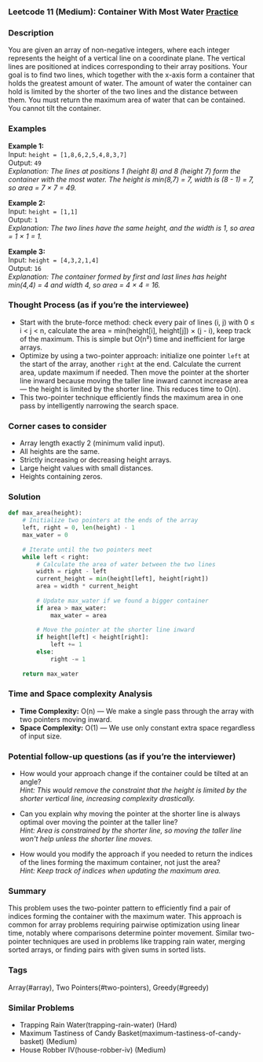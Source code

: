 ### Leetcode 11 (Medium): Container With Most Water [Practice](https://leetcode.com/problems/container-with-most-water)

### Description  
You are given an array of non-negative integers, where each integer represents the height of a vertical line on a coordinate plane. The vertical lines are positioned at indices corresponding to their array positions. Your goal is to find two lines, which together with the x-axis form a container that holds the greatest amount of water. The amount of water the container can hold is limited by the shorter of the two lines and the distance between them. You must return the maximum area of water that can be contained. You cannot tilt the container.

### Examples  

**Example 1:**  
Input: `height = [1,8,6,2,5,4,8,3,7]`  
Output: `49`  
*Explanation: The lines at positions 1 (height 8) and 8 (height 7) form the container with the most water. The height is min(8,7) = 7, width is (8 - 1) = 7, so area = 7 × 7 = 49.*

**Example 2:**  
Input: `height = [1,1]`  
Output: `1`  
*Explanation: The two lines have the same height, and the width is 1, so area = 1 × 1 = 1.*

**Example 3:**  
Input: `height = [4,3,2,1,4]`  
Output: `16`  
*Explanation: The container formed by first and last lines has height min(4,4) = 4 and width 4, so area = 4 × 4 = 16.*

### Thought Process (as if you’re the interviewee)  
- Start with the brute-force method: check every pair of lines (i, j) with 0 ≤ i < j < n, calculate the area = min(height[i], height[j]) × (j - i), keep track of the maximum. This is simple but O(n²) time and inefficient for large arrays.  
- Optimize by using a two-pointer approach: initialize one pointer `left` at the start of the array, another `right` at the end. Calculate the current area, update maximum if needed. Then move the pointer at the shorter line inward because moving the taller line inward cannot increase area — the height is limited by the shorter line. This reduces time to O(n).  
- This two-pointer technique efficiently finds the maximum area in one pass by intelligently narrowing the search space.

### Corner cases to consider  
- Array length exactly 2 (minimum valid input).  
- All heights are the same.  
- Strictly increasing or decreasing height arrays.  
- Large height values with small distances.  
- Heights containing zeros.  

### Solution

```python
def max_area(height):
    # Initialize two pointers at the ends of the array
    left, right = 0, len(height) - 1
    max_water = 0
    
    # Iterate until the two pointers meet
    while left < right:
        # Calculate the area of water between the two lines
        width = right - left
        current_height = min(height[left], height[right])
        area = width * current_height
        
        # Update max_water if we found a bigger container
        if area > max_water:
            max_water = area
        
        # Move the pointer at the shorter line inward
        if height[left] < height[right]:
            left += 1
        else:
            right -= 1
    
    return max_water
```

### Time and Space complexity Analysis  

- **Time Complexity:** O(n) — We make a single pass through the array with two pointers moving inward.  
- **Space Complexity:** O(1) — We use only constant extra space regardless of input size.

### Potential follow-up questions (as if you’re the interviewer)  

- How would your approach change if the container could be tilted at an angle?  
  *Hint: This would remove the constraint that the height is limited by the shorter vertical line, increasing complexity drastically.*  

- Can you explain why moving the pointer at the shorter line is always optimal over moving the pointer at the taller line?  
  *Hint: Area is constrained by the shorter line, so moving the taller line won't help unless the shorter line moves.*  

- How would you modify the approach if you needed to return the indices of the lines forming the maximum container, not just the area?   
  *Hint: Keep track of indices when updating the maximum area.*  

### Summary  
This problem uses the two-pointer pattern to efficiently find a pair of indices forming the container with the maximum water. This approach is common for array problems requiring pairwise optimization using linear time, notably where comparisons determine pointer movement. Similar two-pointer techniques are used in problems like trapping rain water, merging sorted arrays, or finding pairs with given sums in sorted lists.

### Tags
Array(#array), Two Pointers(#two-pointers), Greedy(#greedy)

### Similar Problems
- Trapping Rain Water(trapping-rain-water) (Hard)
- Maximum Tastiness of Candy Basket(maximum-tastiness-of-candy-basket) (Medium)
- House Robber IV(house-robber-iv) (Medium)